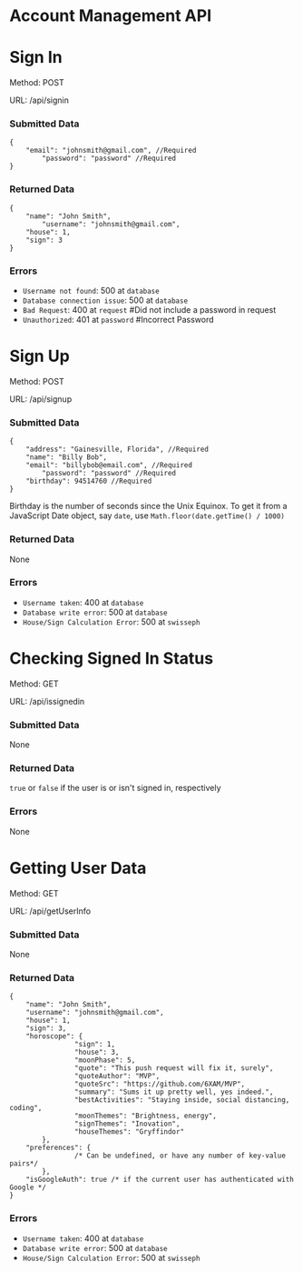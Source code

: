 # Account Management API

# Sign In

Method: POST

URL: /api/signin

### Submitted Data

    {
        "email": "johnsmith@gmail.com", //Required
    		"password": "password" //Required
    }

### Returned Data

    {
        "name": "John Smith",
    		"username": "johnsmith@gmail.com",
        "house": 1,
        "sign": 3
    }

### Errors

- `Username not found`: 500 at `database`
- `Database connection issue`: 500 at `database`
- `Bad Request`: 400 at `request` #Did not include a password in request
- `Unauthorized`: 401 at `password`  #Incorrect Password

# Sign Up

Method: POST

URL: /api/signup

### Submitted Data

    {
        "address": "Gainesville, Florida", //Required
        "name": "Billy Bob",
        "email": "billybob@email.com", //Required
    		"password": "password" //Required
        "birthday": 94514760 //Required
    }

Birthday is the number of seconds since the Unix Equinox. To get it from a JavaScript Date object, say `date`, use `Math.floor(date.getTime() / 1000)`

### Returned Data

None

### Errors

- `Username taken`: 400 at `database`
- `Database write error`: 500 at `database`
- `House/Sign Calculation Error`: 500 at `swisseph`

# Checking Signed In Status

Method: GET

URL: /api/issignedin

### Submitted Data

None

### Returned Data

`true` or `false` if the user is or isn't signed in, respectively

### Errors

None

# Getting User Data

Method: GET

URL: /api/getUserInfo

### Submitted Data

None

### Returned Data

    {
        "name": "John Smith",
        "username": "johnsmith@gmail.com",
        "house": 1,
        "sign": 3,
        "horoscope": {
    				"sign": 1,
    				"house": 3,
    				"moonPhase": 5,
    				"quote": "This push request will fix it, surely",
    				"quoteAuthor": "MVP",
    				"quoteSrc": "https://github.com/6XAM/MVP",
    				"summary": "Sums it up pretty well, yes indeed.",
    				"bestActivities": "Staying inside, social distancing, coding",
    				"moonThemes": "Brightness, energy",
    				"signThemes": "Inovation",
    				"houseThemes": "Gryffindor"
    		},
        "preferences": {
    				/* Can be undefined, or have any number of key-value pairs*/
    		},
        "isGoogleAuth": true /* if the current user has authenticated with Google */
    }

### Errors

- `Username taken`: 400 at `database`
- `Database write error`: 500 at `database`
- `House/Sign Calculation Error`: 500 at `swisseph`